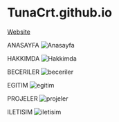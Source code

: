 # TunaCrt.github.io

<a href="[TunaCrt.github.io](https://tunacrt.github.io/)">Website<a/>

ANASAYFA
![Anasayfa]()

HAKKIMDA
![Hakkimda]()

BECERILER
![beceriler]()

EGITIM
![egitim]()

PROJELER
![projeler]()

ILETISIM
![iletisim]()
